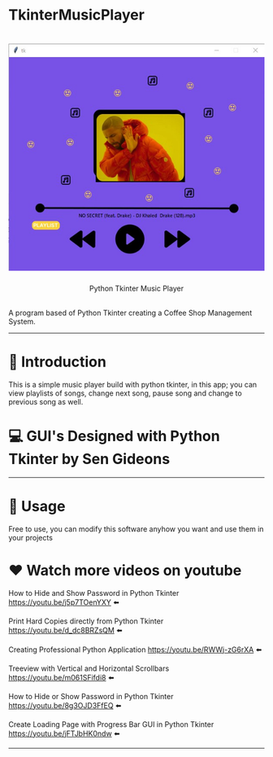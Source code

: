 # TkinterMusicPlayer

<h1 align='center'> <img src='https://github.com/Sengideons/TkinterMusicPlayer/blob/main/projectScreenShot.jpg' /> </h1>
<p align='center'> Python Tkinter Music Player</p>
 <br/>
A program based of Python Tkinter creating a Coffee Shop Management System.

____
# 🎈 Introduction
This is a simple music player build with python tkinter, in this app; you can view playlists of songs, change next song, pause song and change to previous song as well.

# 💻 GUI's Designed with Python Tkinter by Sen Gideons


____

# 📝 Usage
Free to use, you can modify this software anyhow you want and use them in your projects


# ❤️ Watch more videos on youtube

How to Hide and Show Password in Python Tkinter
https://youtu.be/j5p7TOenYXY ⬅️

Print Hard Copies directly from Python Tkinter
https://youtu.be/d_dc8BRZsQM ⬅️

Creating Professional Python Application
https://youtu.be/RWWj-zG6rXA ⬅️

Treeview with Vertical and Horizontal Scrollbars
https://youtu.be/m061SFifdi8 ⬅️

How to Hide or Show Password in Python Tkinter
https://youtu.be/8g3OJD3FfEQ ⬅️

Create Loading Page with Progress Bar GUI in Python Tkinter
https://youtu.be/jFTJbHK0ndw ⬅️

____
